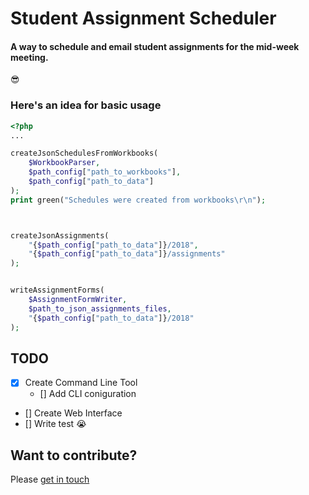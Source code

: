 # Student Assignment Scheduler

#### A way to schedule and email student assignments for the mid-week meeting.

:sunglasses:

### Here's an idea for basic usage
```php
<?php
...

createJsonSchedulesFromWorkbooks(
    $WorkbookParser,
    $path_config["path_to_workbooks"],
    $path_config["path_to_data"]
);
print green("Schedules were created from workbooks\r\n");



createJsonAssignments(
    "{$path_config["path_to_data"]}/2018",
    "{$path_config["path_to_data"]}/assignments"
);


writeAssignmentForms(
    $AssignmentFormWriter,
    $path_to_json_assignments_files,
    "{$path_config["path_to_data"]}/2018"
);

```

## TODO
- [x] Create Command Line Tool
    - [] Add CLI coniguration
- [] Create Web Interface
- [] Write test :sob:


## Want to contribute?

Please [get in touch](e.fortmeyer01@gmail.com)
